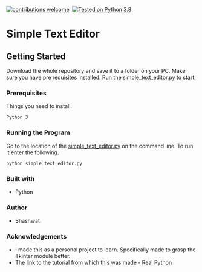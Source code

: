 [![contributions welcome](https://img.shields.io/static/v1.svg?label=Contributions&message=Welcome&color=0059b3&style=flat-square)](https://github.com/TheAlgorithms/Python/blob/master/CONTRIBUTING.md)&nbsp;
[![Tested on Python 3.8](https://img.shields.io/badge/Tested%20-Python%203.8-blue.svg?logo=python&style=flat-square)]( https://www.python.org/downloads)
# Simple Text Editor

## Getting Started
Download the whole repository and save it to a folder on your PC. Make sure you have pre requisites installed. Run the [simple_text_editor.py](simple_text_editor.py) to start.

### Prerequisites
Things you need to install.
```
Python 3
```

### Running the Program
Go to the location of the [simple_text_editor.py](simple_text_editor.py) on the command line. To run it enter the following.
```
python simple_text_editor.py
```
### Built with
* Python

### Author
* Shashwat

### Acknowledgements
* I made this as a personal project to learn. Specifically made to grasp the Tkinter module better.
* The link to the tutorial from which this was made - [Real Python](https://realpython.com/python-gui-tkinter/)

